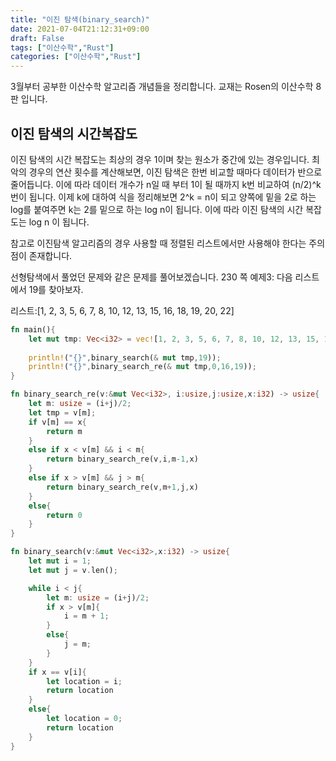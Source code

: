 ```yaml
---
title: "이진 탐색(binary_search)"
date: 2021-07-04T21:12:31+09:00
draft: False
tags: ["이산수학","Rust"]
categories: ["이산수학","Rust"]
---
```


3월부터 공부한 이산수학 알고리즘 개념들을 정리합니다. 교재는 Rosen의 이산수학 8판 입니다.

## 이진 탐색의 시간복잡도

이진 탐색의 시간 복잡도는 최상의 경우 1이며 찾는 원소가 중간에 있는 경우입니다. 최악의 경우의 연산 횟수를 계산해보면, 이진 탐색은 한번 비교할 때마다 데이터가 반으로 줄어듭니다. 이에 따라 데이터 개수가 n일 때 부터 1이 될 때까지 k번 비교하여 (n/2)^k 번이 됩니다. 이제 k에 대하여 식을 정리해보면 2^k = n이 되고 양쪽에 밑을 2로 하는 log를 붙여주면 k는 2를 밑으로 하는 log n이 됩니다. 이에 따라 이진 탐색의 시간 복잡도는 log n 이 됩니다.

참고로 이진탐색 알고리즘의 경우 사용할 때 정렬된 리스트에서만 사용해야 한다는 주의점이 존재합니다.

선형탐색에서 풀었던 문제와 같은 문제를 풀어보겠습니다.
230 쪽 예제3: 다음 리스트에서 19를 찾아보자.

리스트:[1, 2, 3, 5, 6, 7, 8, 10, 12, 13, 15, 16, 18, 19, 20, 22]

```Rust
fn main(){
    let mut tmp: Vec<i32> = vec![1, 2, 3, 5, 6, 7, 8, 10, 12, 13, 15, 16, 18, 19, 20, 22];
    
    println!("{}",binary_search(& mut tmp,19));
    println!("{}",binary_search_re(& mut tmp,0,16,19));
}

fn binary_search_re(v:&mut Vec<i32>, i:usize,j:usize,x:i32) -> usize{
    let m: usize = (i+j)/2;
    let tmp = v[m];
    if v[m] == x{
        return m
    }
    else if x < v[m] && i < m{
        return binary_search_re(v,i,m-1,x)
    }
    else if x > v[m] && j > m{
        return binary_search_re(v,m+1,j,x)
    }
    else{
        return 0
    }
}

fn binary_search(v:&mut Vec<i32>,x:i32) -> usize{
    let mut i = 1;
    let mut j = v.len();

    while i < j{
        let m: usize = (i+j)/2;
        if x > v[m]{
            i = m + 1;
        }
        else{
            j = m;
        }
    }
    if x == v[i]{
        let location = i;
        return location
    }
    else{
        let location = 0;
        return location
    }
}

```